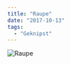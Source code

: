 ```yaml
---
title: "Raupe"
date: "2017-10-13"
tags:
  - "Geknipst"
---
```


![Raupe](/img/1CB81DF5-092D-4B95-859B-30357D6F5B28-768x1024.jpeg)
